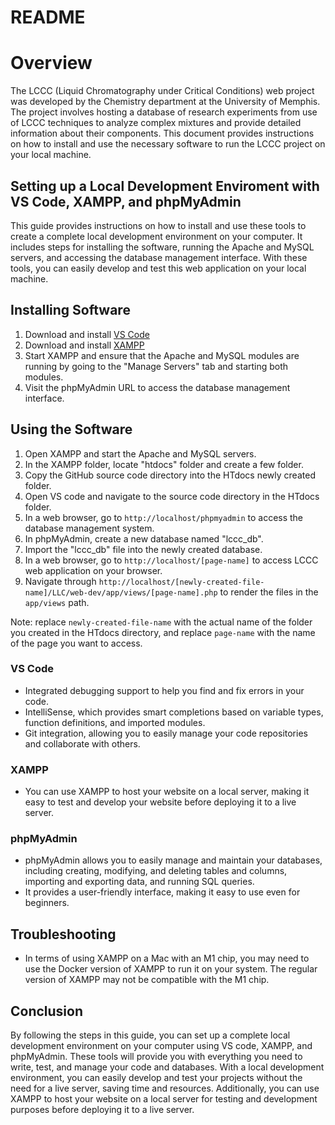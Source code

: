 # README

# Overview
The LCCC (Liquid Chromatography under Critical Conditions) web project was developed by the Chemistry department at the University of Memphis. The project involves hosting a database of research experiments from use of LCCC techniques to analyze complex mixtures and provide detailed information about their components. This document provides instructions on how to install and use the necessary software to run the LCCC project on your local machine.

## Setting up a Local Development Enviroment with VS Code, XAMPP, and phpMyAdmin
This guide provides instructions on how to install and use these tools to create a complete local development environment on your computer. It includes steps for installing the software, running the Apache and MySQL servers, and accessing the database management interface. With these tools, you can easily develop and test this web application on your local machine.

## Installing Software
1. Download and install [VS Code](https://code.visualstudio.com/)
2. Download and install [XAMPP](https://www.apachefriends.org/download.html)
3. Start XAMPP and ensure that the Apache and MySQL modules are running by going to the "Manage Servers" tab and starting both modules.
4. Visit the phpMyAdmin URL to access the database management interface.

## Using the Software
1. Open XAMPP and start the Apache and MySQL servers.
2. In the XAMPP folder, locate "htdocs" folder and create a few folder.
3. Copy the GitHub source code directory into the HTdocs newly created folder.
4. Open VS code and navigate to the source code directory in the HTdocs folder.
5. In a web browser, go to ```http://localhost/phpmyadmin``` to access the database management system.
6. In phpMyAdmin, create a new database named "lccc_db".
7. Import the "lccc_db" file into the newly created database.
8. In a web browser, go to ```http://localhost/[page-name]``` to access LCCC web application on your browser.
9. Navigate through ```http://localhost/[newly-created-file-name]/LLC/web-dev/app/views/[page-name].php``` to render the files in the ``app/views`` path.
 
Note: replace ```newly-created-file-name``` with the actual name of the folder you created in the HTdocs directory, and replace ```page-name``` with the name of the page you want to access.
 
### VS Code
* Integrated debugging support to help you find and fix errors in your code.
* IntelliSense, which provides smart completions based on variable types, function definitions, and imported modules.
* Git integration, allowing you to easily manage your code repositories and collaborate with others.

### XAMPP
* You can use XAMPP to host your website on a local server, making it easy to test and develop your website before deploying it to a live server.

### phpMyAdmin
* phpMyAdmin allows you to easily manage and maintain your databases, including creating, modifying, and deleting tables and columns, importing and exporting data, and running SQL queries.
* It provides a user-friendly interface, making it easy to use even for beginners.

## Troubleshooting
+ In terms of using XAMPP on a Mac with an M1 chip, you may need to use the Docker version of XAMPP to run it on your system. The regular version of XAMPP may not be compatible with the M1 chip.

## Conclusion
By following the steps in this guide, you can set up a complete local development environment on your computer using VS code, XAMPP, and phpMyAdmin. These tools will provide you with everything you need to write, test, and manage your code and databases. With a local development environment, you can easily develop and test your projects without the need for a live server, saving time and resources. Additionally, you can use XAMPP to host your website on a local server for testing and development purposes before deploying it to a live server.
